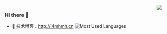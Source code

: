 <img align="right" src="https://github-readme-stats.vercel.app/api?username=i4mhmh&show_icons=true&icon_color=CE1D2D&text_color=718096&bg_color=ffffff&hide_title=true" />


### Hi there  🌅
- :orange_book: 技术博客：http://i4mhmh.cn
![Most Used Languages](https://github-readme-stats.vercel.app/api/top-langs/?username=i4mhmh&theme=dark&layout=compact)
